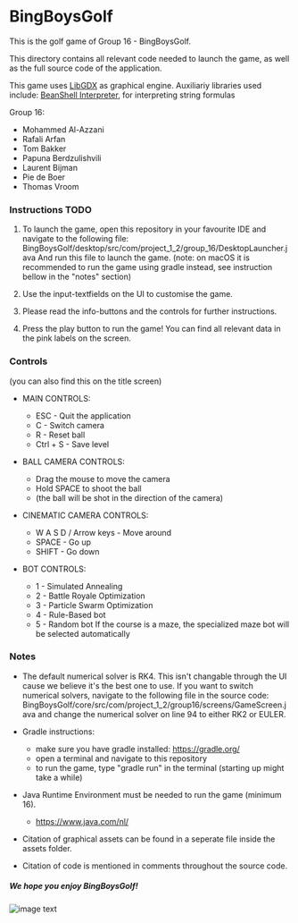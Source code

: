 # BingBoysGolf

This is the golf game of Group 16 - BingBoysGolf.

This directory contains all relevant code needed to launch the game,
as well as the full source code of the application.

This game uses [LibGDX](https://libgdx.com/) as graphical engine.
Auxiliariy libraries used include:
[BeanShell Interpreter](https://beanshell.github.io/), for interpreting string formulas

Group 16:
- Mohammed Al-Azzani
- Rafali Arfan
- Tom Bakker
- Papuna Berdzulishvili
- Laurent Bijman
- Pie de Boer
- Thomas Vroom



### Instructions TODO

1. To launch the game, open this repository in your favourite IDE and navigate to the following file:
   BingBoysGolf/desktop/src/com/project_1_2/group_16/DesktopLauncher.java
   And run this file to launch the game. (note: on macOS it is recommended to run the game using gradle instead,
   see instruction bellow in the "notes" section)

2. Use the input-textfields on the UI to customise the game.

3. Please read the info-buttons and the controls for further instructions.

4. Press the play button to run the game! You can find all relevant data in the pink labels on the screen.



### Controls
(you can also find this on the title screen)
- MAIN CONTROLS:
  - ESC - Quit the application
  - C - Switch camera
  - R - Reset ball
  - Ctrl + S - Save level

- BALL CAMERA CONTROLS:
  - Drag the mouse to move the camera
  - Hold SPACE to shoot the ball
  - (the ball will be shot in the direction of the camera)

- CINEMATIC CAMERA CONTROLS:
  - W A S D / Arrow keys - Move around
  - SPACE - Go up
  - SHIFT - Go down

- BOT CONTROLS:
  - 1 - Simulated Annealing
  - 2 - Battle Royale Optimization
  - 3 - Particle Swarm Optimization
  - 4 - Rule-Based bot
  - 5 - Random bot
  If the course is a maze, the specialized maze bot will be selected automatically



### Notes

- The default numerical solver is RK4. This isn't changable through the UI cause 
  we believe it's the best one to use. 
  If you want to switch numerical solvers, navigate to the following file in the source code:
  BingBoysGolf/core/src/com/project_1_2/group16/screens/GameScreen.java
  and change the numerical solver on line 94 to either RK2 or EULER.

- Gradle instructions:
  - make sure you have gradle installed: https://gradle.org/
  - open a terminal and navigate to this repository
  - to run the game, type "gradle run" in the terminal (starting up might take a while)

- Java Runtime Environment must be needed to run the game (minimum 16).
  - https://www.java.com/nl/

- Citation of graphical assets can be found in a seperate file inside the assets folder.

- Citation of code is mentioned in comments throughout the source code.



##### We hope you enjoy BingBoysGolf!

![image text](https://i.ytimg.com/vi/0s2Jzk6yBVk/maxresdefault.jpg)
